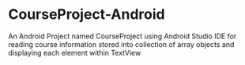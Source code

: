 # CourseProject-Android
An Android Project named CourseProject using Android Studio IDE for reading course information stored into collection of array objects and displaying each element within  TextView
